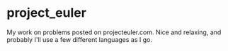 # project_euler
My work on problems posted on projecteuler.com. Nice and relaxing, and probably I'll use a few different languages as I go.
